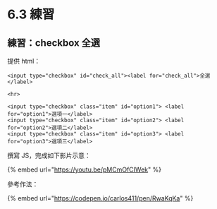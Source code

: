 # 6.3 練習

## 練習：checkbox 全選

提供 html：

```markup
<input type="checkbox" id="check_all"><label for="check_all">全選</label>

<hr>

<input type="checkbox" class="item" id="option1"> <label for="option1">選項一</label>
<input type="checkbox" class="item" id="option2"> <label for="option2">選項二</label>
<input type="checkbox" class="item" id="option3"> <label for="option3">選項三</label>
```

撰寫 JS，完成如下影片示意：

{% embed url="https://youtu.be/pMCmOfCIWek" %}





參考作法：

{% embed url="https://codepen.io/carlos411/pen/RwaKqKa" %}





